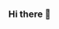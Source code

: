 ### Hi there 👋

<!--
**Vinctsalyer/Vinctsalyer** is a ✨ _special_ ✨ repository because its `README.md` (this file) appears on your GitHub profile.

Here are some ideas to get you started:

- 🔭 I’m currently working on ...   A lot of diffrent projects
- 🌱 I’m currently learning ... How to code and make games
- 👯 I’m looking to collaborate on ... Nothing at the moment
- 🤔 I’m looking for help with ... Whatever i need to
- 💬 Ask me about ... Nothing im still learning myslef
- 📫 How to reach me: ... Dont
- ⚡ Fun fact: ... Fried chicken hearts is one of my most enjoyed foods
-->
